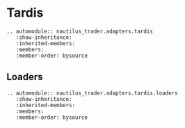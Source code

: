 # Tardis

```{eval-rst}
.. automodule:: nautilus_trader.adapters.tardis
   :show-inheritance:
   :inherited-members:
   :members:
   :member-order: bysource
```

## Loaders

```{eval-rst}
.. automodule:: nautilus_trader.adapters.tardis.loaders
   :show-inheritance:
   :inherited-members:
   :members:
   :member-order: bysource
```
